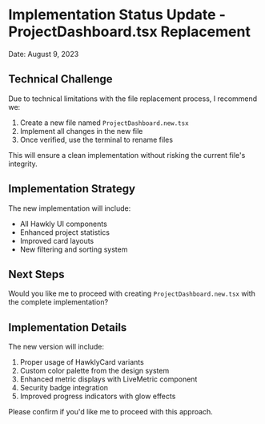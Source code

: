 # Implementation Status Update - ProjectDashboard.tsx Replacement

Date: August 9, 2023

## Technical Challenge

Due to technical limitations with the file replacement process, I recommend we:

1. Create a new file named `ProjectDashboard.new.tsx`
2. Implement all changes in the new file
3. Once verified, use the terminal to rename files

This will ensure a clean implementation without risking the current file's integrity.

## Implementation Strategy

The new implementation will include:
- All Hawkly UI components
- Enhanced project statistics
- Improved card layouts
- New filtering and sorting system

## Next Steps

Would you like me to proceed with creating `ProjectDashboard.new.tsx` with the complete implementation?

## Implementation Details

The new version will include:
1. Proper usage of HawklyCard variants
2. Custom color palette from the design system
3. Enhanced metric displays with LiveMetric component
4. Security badge integration
5. Improved progress indicators with glow effects

Please confirm if you'd like me to proceed with this approach.
